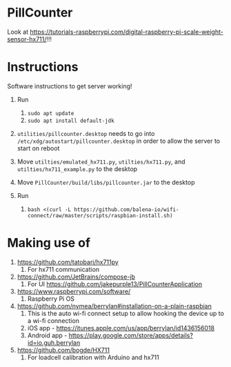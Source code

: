 # PillCounter

Look at https://tutorials-raspberrypi.com/digital-raspberry-pi-scale-weight-sensor-hx711/!!!

# Instructions

Software instructions to get server working!

1. Run
   1. `sudo apt update`
   2. `sudo apt install default-jdk`

2. `utilities/pillcounter.desktop` needs to go into
   `/etc/xdg/autostart/pillcounter.desktop`
   in order to allow the server to start on reboot

3. Move `utilties/emulated_hx711.py`, `utilties/hx711.py`, and `utilties/hx711_example.py`
   to the desktop

4. Move `PillCounter/build/libs/pillcounter.jar` to the desktop

5. Run
   1. `bash <(curl -L https://github.com/balena-io/wifi-connect/raw/master/scripts/raspbian-install.sh)`

# Making use of

1. https://github.com/tatobari/hx711py
    1. For hx711 communication
2. https://github.com/JetBrains/compose-jb
    1. For UI https://github.com/jakepurple13/PillCounterApplication
3. https://www.raspberrypi.com/software/
   1. Raspberry Pi OS
4. https://github.com/nymea/berrylan#installation-on-a-plain-raspbian
   1. This is the auto wi-fi connect setup to allow hooking the device up to a wi-fi connection
   2. iOS app - https://itunes.apple.com/us/app/berrylan/id1436156018
   3. Android app - https://play.google.com/store/apps/details?id=io.guh.berrylan
5. https://github.com/bogde/HX711
   1. For loadcell calibration with Arduino and hx711